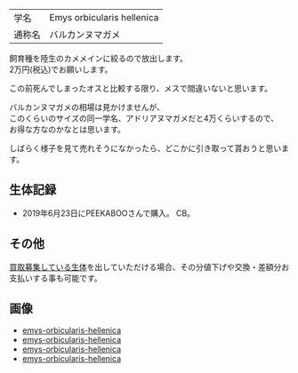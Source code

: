 ---
---

|||
|:-|:-|
| 学名 | Emys orbicularis hellenica |
| 通称名 | バルカンヌマガメ |

飼育種を陸生のカメメインに絞るので放出します。  
2万円(税込)でお願いします。  

この前死んでしまったオスと比較する限り、メスで間違いないと思います。  

バルカンヌマガメの相場は見かけませんが、  
このくらいのサイズの同一学名、アドリアヌマガメだと4万くらいするので、  
お得な方なのかなとは思います。  

しばらく様子を見て売れそうになかったら、どこかに引き取って貰おうと思います。

## 生体記録

* 2019年6月23日にPEEKABOOさんで購入。 CB。

## その他

[買取募集している生体](/shopping/purchase-price-list)を出していただける場合、その分値下げや交換・差額分お支払いする事も可能です。

## 画像

* [emys-orbicularis-hellenica]({{site.baseurl}}/assets/img/shopping/creatures/emys-orbicularis-hellenica/1/back.jpeg)
* [emys-orbicularis-hellenica]({{site.baseurl}}/assets/img/shopping/creatures/emys-orbicularis-hellenica/1/face.jpeg)
* [emys-orbicularis-hellenica]({{site.baseurl}}/assets/img/shopping/creatures/emys-orbicularis-hellenica/1/front.jpeg)
* [emys-orbicularis-hellenica]({{site.baseurl}}/assets/img/shopping/creatures/emys-orbicularis-hellenica/1/size.jpeg)
